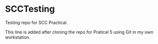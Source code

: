 # SCCTesting
Testing repo for SCC Practical.

This line is added after cloning the repo for Pratical 5 using Git in my own workstation.
